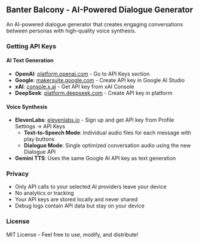 ## Banter Balcony - AI-Powered Dialogue Generator

An AI-powered dialogue generator that creates engaging conversations between personas with high-quality voice synthesis. 

### Getting API Keys

#### AI Text Generation
- **OpenAI**: [platform.openai.com](https://platform.openai.com) - Go to API Keys section
- **Google**: [makersuite.google.com](https://makersuite.google.com) - Create API key in Google AI Studio
- **xAI**: [console.x.ai](https://console.x.ai) - Get API key from xAI Console
- **DeepSeek**: [platform.deepseek.com](https://platform.deepseek.com) - Create API key in platform

#### Voice Synthesis
- **ElevenLabs**: [elevenlabs.io](https://elevenlabs.io) - Sign up and get API key from Profile Settings → API Keys
  - **Text-to-Speech Mode**: Individual audio files for each message with play buttons
  - **Dialogue Mode**: Single optimized conversation audio using the new Dialogue API
- **Gemini TTS**: Uses the same Google AI API key as text generation

### Privacy

- Only API calls to your selected AI providers leave your device
- No analytics or tracking
- Your API keys are stored locally and never shared
- Debug logs contain API data but stay on your device

### License

MIT License - Feel free to use, modify, and distribute!
